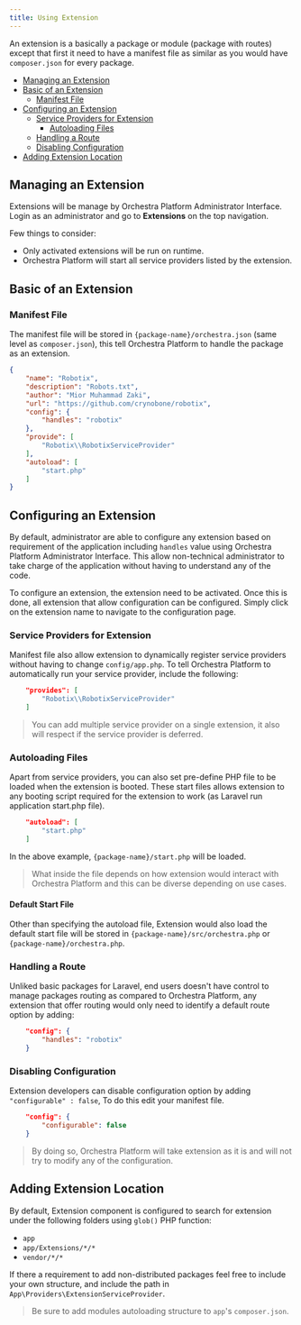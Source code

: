 ```yaml
---
title: Using Extension
---
```


An extension is a basically a package or module (package with routes) except that first it need to have a manifest file as similar as you would have `composer.json` for every package.

* [Managing an Extension](#managing-an-extension)
* [Basic of an Extension](#basic-of-an-extension)
  * [Manifest File](#manifest-file)
* [Configuring an Extension](#configuring-an-extension)
  * [Service Providers for Extension](#service-providers-for-extension)
    - [Autoloading Files](#autoloading-files)
  * [Handling a Route](#handling-a-route)
  * [Disabling Configuration](#disabling-configuration)
* [Adding Extension Location](#add-extension-location)

<a name="managing-an-extension"></a>
## Managing an Extension

Extensions will be manage by Orchestra Platform Administrator Interface. Login as an administrator and go to **Extensions** on the top navigation.

Few things to consider:

* Only activated extensions will be run on runtime.
* Orchestra Platform will start all service providers listed by the extension.

<a name="basic-of-an-extension"></a>
## Basic of an Extension

<a name="manifest-file"></a>
### Manifest File

The manifest file will be stored in `{package-name}/orchestra.json` (same level as `composer.json`), this tell Orchestra Platform to handle the package as an extension.

```json
{
	"name": "Robotix",
	"description": "Robots.txt",
	"author": "Mior Muhammad Zaki",
	"url": "https://github.com/crynobone/robotix",
	"config": {
		"handles": "robotix"
	},
	"provide": [
		"Robotix\\RobotixServiceProvider"
	],
	"autoload": [
		"start.php"
	]
}
```

<a name="configuring-an-extension"></a>
## Configuring an Extension

By default, administrator are able to configure any extension based on requirement of the application including `handles` value using Orchestra Platform Administrator Interface. This allow non-technical administrator to take charge of the application without having to understand any of the code.

To configure an extension, the extension need to be activated. Once this is done, all extension that allow configuration can be configured. Simply click on the extension name to navigate to the configuration page.

<a name="service-providers-for-extension"></a>
### Service Providers for Extension

Manifest file also allow extension to dynamically register service providers without having to change `config/app.php`. To tell Orchestra Platform to automatically run your service provider, include the following:

```json
	"provides": [
		"Robotix\\RobotixServiceProvider"
	]
```

> You can add multiple service provider on a single extension, it also will respect if the service provider is deferred.

<a name="autoloading-files"></a>
### Autoloading Files

Apart from service providers, you can also set pre-define PHP file to be loaded when the extension is booted. These start files allows extension to any booting script required for the extension to work (as Laravel run application start.php file).

```json
	"autoload": [
		"start.php"
	]
```

In the above example, `{package-name}/start.php` will be loaded.

> What inside the file depends on how extension would interact with Orchestra Platform and this can be diverse depending on use cases.

#### Default Start File

Other than specifying the autoload file, Extension would also load the default start file will be stored in `{package-name}/src/orchestra.php` or `{package-name}/orchestra.php`.

<a name="handling-a-route"></a>
### Handling a Route

Unliked basic packages for Laravel, end users doesn't have control to manage packages routing as compared to Orchestra Platform, any extension that offer routing would only need to identify a default route option by adding:

```json
	"config": {
		"handles": "robotix"
	}
```

<a name="disabling-configuration"></a>
### Disabling Configuration

Extension developers can disable configuration option by adding `"configurable" : false`, To do this edit your manifest file.

```json
	"config": {
		"configurable": false
	}
```

> By doing so, Orchestra Platform will take extension as it is and will not try to modify any of the configuration.

<a name="add-extension-location"></a>
## Adding Extension Location

By default, Extension component is configured to search for extension under the following folders using `glob()` PHP function:

* `app`
* `app/Extensions/*/*`
* `vendor/*/*`

If there a requirement to add non-distributed packages feel free to include your own structure, and include the path in `App\Providers\ExtensionServiceProvider`.

> Be sure to add modules autoloading structure to `app`'s `composer.json`.
